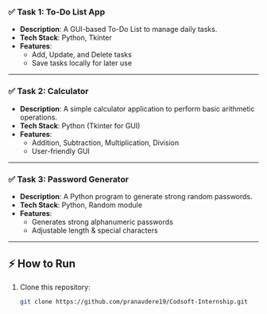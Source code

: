 ### ✅ Task 1: To-Do List App  
- **Description**: A GUI-based To-Do List to manage daily tasks.  
- **Tech Stack**: Python, Tkinter  
- **Features**:  
  - Add, Update, and Delete tasks  
  - Save tasks locally for later use  

---


### ✅ Task 2: Calculator  
- **Description**: A simple calculator application to perform basic arithmetic operations.  
- **Tech Stack**: Python (Tkinter for GUI)  
- **Features**:  
  - Addition, Subtraction, Multiplication, Division  
  - User-friendly GUI  

---

### ✅ Task 3: Password Generator  
- **Description**: A Python program to generate strong random passwords.  
- **Tech Stack**: Python, Random module  
- **Features**:  
  - Generates strong alphanumeric passwords  
  - Adjustable length & special characters  

---

## ⚡ How to Run  

1. Clone this repository:  
   ```bash
   git clone https://github.com/pranavdere19/Codsoft-Internship.git

